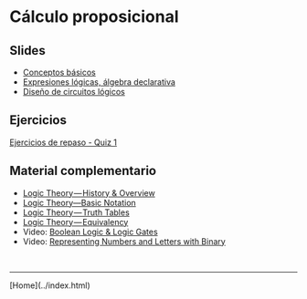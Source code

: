 # Cálculo proposicional


## Slides

- [Conceptos básicos](../slides/01.2-Logica.pdf)  
- [Expresiones lógicas, álgebra declarativa](../slides/01.3-Logica.pdf)  
- [Diseño de circuitos lógicos](../slides/01.4-DisenoLogico.pdf)  
    
<!--
- [Implicaciones y derivaciones lógicas](../slides/02.1-ImplicacionesyDerivaciones.pdf)  
-->

## Ejercicios

[Ejercicios de repaso - Quiz 1](01-Ejercicios-CalculoProposiciones.pdf)  

<!--
[Ejercicios de repaso - Quiz 2](02-Ejercicios-Proposiciones.pdf)  
-->

## Material complementario

- [Logic Theory — History & Overview](https://blog.usejournal.com/logic-theory-history-overview-35087146b3b7)  
- [Logic Theory—Basic Notation](https://towardsdatascience.com/logic-theory-basic-notation-d8cf44cb297b)  
- [Logic Theory — Truth Tables](https://towardsdatascience.com/logic-theory-truth-tables-de313f78a16a)  
- [Logic Theory — Equivalency](https://towardsdatascience.com/logic-theory-equivalency-f5251af2b549)  
- Video: [Boolean Logic & Logic Gates](https://youtu.be/gI-qXk7XojA)  
- Video: [Representing Numbers and Letters with Binary](https://www.youtube.com/watch?v=1GSjbWt0c9M)  

<!--
- Presentación: [Basics of Digital Logical Design](http://web.cse.ohio-state.edu/~teodorescu.1/download/teaching/cse675.au08/Cse675.02.D.LogicDesign_part1.pdf)  
-->

<BR>
<HR>
[Home](../index.html)
<BR>
